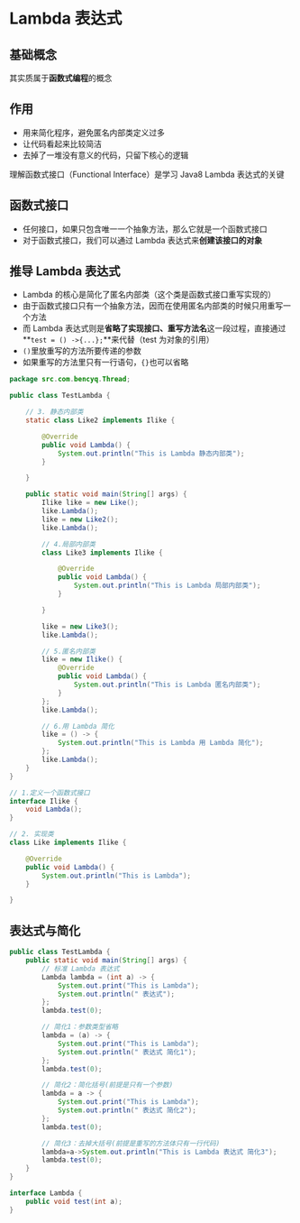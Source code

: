 # 	Lambda 表达式

## 基础概念

其实质属于**函数式编程**的概念

## 作用

- 用来简化程序，避免匿名内部类定义过多
- 让代码看起来比较简洁
- 去掉了一堆没有意义的代码，只留下核心的逻辑

理解函数式接口（Functional Interface）是学习 Java8 Lambda 表达式的关键

## 函数式接口

- 任何接口，如果只包含唯一一个抽象方法，那么它就是一个函数式接口
- 对于函数式接口，我们可以通过 Lambda 表达式来**创建该接口的对象**

## 推导 Lambda 表达式

- Lambda 的核心是简化了匿名内部类（这个类是函数式接口重写实现的）
- 由于函数式接口只有一个抽象方法，因而在使用匿名内部类的时候只用重写一个方法
- 而 Lambda 表达式则是**省略了实现接口、重写方法名**这一段过程，直接通过**`test = () ->{...};`**来代替（test 为对象的引用）
- `()`里放重写的方法所要传递的参数
- 如果重写的方法里只有一行语句，`{}`也可以省略

```java
package src.com.bencyq.Thread;

public class TestLambda {

    // 3. 静态内部类
    static class Like2 implements Ilike {

        @Override
        public void Lambda() {
            System.out.println("This is Lambda 静态内部类");
        }

    }

    public static void main(String[] args) {
        Ilike like = new Like();
        like.Lambda();
        like = new Like2();
        like.Lambda();

        // 4.局部内部类
        class Like3 implements Ilike {

            @Override
            public void Lambda() {
                System.out.println("This is Lambda 局部内部类");
            }

        }

        like = new Like3();
        like.Lambda();

        // 5.匿名内部类
        like = new Ilike() {
            @Override
            public void Lambda() {
                System.out.println("This is Lambda 匿名内部类");
            }
        };
        like.Lambda();

        // 6.用 Lambda 简化
        like = () -> {
            System.out.println("This is Lambda 用 Lambda 简化");
        };
        like.Lambda();
    }
}

// 1.定义一个函数式接口
interface Ilike {
    void Lambda();
}

// 2. 实现类
class Like implements Ilike {

    @Override
    public void Lambda() {
        System.out.println("This is Lambda");
    }

}
```

## **表达式与简化**

```java
public class TestLambda {
    public static void main(String[] args) {
        // 标准 Lambda 表达式
        Lambda lambda = (int a) -> {
            System.out.print("This is Lambda");
            System.out.println(" 表达式");
        };
        lambda.test(0);

        // 简化1：参数类型省略
        lambda = (a) -> {
            System.out.print("This is Lambda");
            System.out.println(" 表达式 简化1");
        };
        lambda.test(0);

        // 简化2：简化括号(前提是只有一个参数)
        lambda = a -> {
            System.out.print("This is Lambda");
            System.out.println(" 表达式 简化2");
        };
        lambda.test(0);

        // 简化3：去掉大括号(前提是重写的方法体只有一行代码)
        lambda=a->System.out.println("This is Lambda 表达式 简化3");
        lambda.test(0);
    }
}

interface Lambda {
    public void test(int a);
}
```

